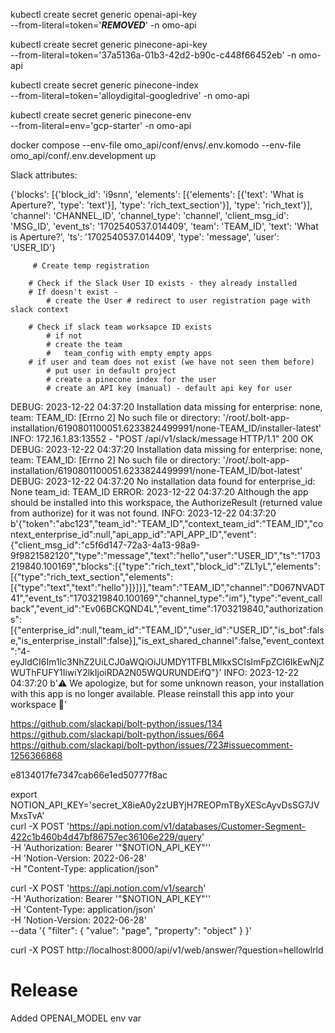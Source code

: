 kubectl create secret generic openai-api-key \
--from-literal=token='***REMOVED***' -n omo-api

kubectl create secret generic pinecone-api-key \
--from-literal=token='37a5136a-01b3-42d2-b90c-c448f66452eb' -n omo-api

kubectl create secret generic pinecone-index \
--from-literal=token='alloydigital-googledrive' -n omo-api

kubectl create secret generic pinecone-env \
--from-literal=env='gcp-starter' -n omo-api



docker compose --env-file omo_api/conf/envs/.env.komodo --env-file omo_api/conf/.env.development up

Slack attributes:

{'blocks': [{'block_id': 'i9snn',
             'elements': [{'elements': [{'text': 'What is Aperture?',
                                         'type': 'text'}],
                           'type': 'rich_text_section'}],
             'type': 'rich_text'}],
 'channel': 'CHANNEL_ID',
 'channel_type': 'channel',
 'client_msg_id': 'MSG_ID',
 'event_ts': '1702540537.014409',
 'team': 'TEAM_ID',
 'text': 'What is Aperture?',
 'ts': '1702540537.014409',
 'type': 'message',
 'user': 'USER_ID'}


         # Create temp registration

        # Check if the Slack User ID exists - they already installed
        # If doesn't exist - 
            # create the User # redirect to user registration page with slack context

        # Check if slack team worksapce ID exists
            # if not
            # create the team
            #   team_config with empty empty apps
        # if user and team does not exist (we have not seen them before)
            # put user in default project
            # create a pinecone index for the user
            # create an API key (manual) - default api key for user


DEBUG:    2023-12-22 04:37:20 Installation data missing for enterprise: none, team: TEAM_ID: [Errno 2] No such file or directory: '/root/.bolt-app-installation/6190801100051.6233824499991/none-TEAM_ID/installer-latest'
INFO:     172.16.1.83:13552 - "POST /api/v1/slack/message HTTP/1.1" 200 OK
DEBUG:    2023-12-22 04:37:20 Installation data missing for enterprise: none, team: TEAM_ID: [Errno 2] No such file or directory: '/root/.bolt-app-installation/6190801100051.6233824499991/none-TEAM_ID/bot-latest'
DEBUG:    2023-12-22 04:37:20 No installation data found for enterprise_id: None team_id: TEAM_ID
ERROR:    2023-12-22 04:37:20 Although the app should be installed into this workspace, the AuthorizeResult (returned value from authorize) for it was not found.
INFO:     2023-12-22 04:37:20 b'{"token":"abc123","team_id":"TEAM_ID","context_team_id":"TEAM_ID","context_enterprise_id":null,"api_app_id":"API_APP_ID","event":{"client_msg_id":"c5f6d147-72a3-4a13-98a9-9f9821582120","type":"message","text":"hello","user":"USER_ID","ts":"1703219840.100169","blocks":[{"type":"rich_text","block_id":"ZL1yL","elements":[{"type":"rich_text_section","elements":[{"type":"text","text":"hello"}]}]}],"team":"TEAM_ID","channel":"D067NVADT41","event_ts":"1703219840.100169","channel_type":"im"},"type":"event_callback","event_id":"Ev06BCKQND4L","event_time":1703219840,"authorizations":[{"enterprise_id":null,"team_id":"TEAM_ID","user_id":"USER_ID","is_bot":false,"is_enterprise_install":false}],"is_ext_shared_channel":false,"event_context":"4-eyJldCI6Im1lc3NhZ2UiLCJ0aWQiOiJUMDY1TFBLMlkxSCIsImFpZCI6IkEwNjZWUThFUFY1IiwiY2lkIjoiRDA2N05WQURUNDEifQ"}'
INFO:     2023-12-22 04:37:20 b':warning: We apologize, but for some unknown reason, your installation with this app is no longer available. Please reinstall this app into your workspace :bow:'


https://github.com/slackapi/bolt-python/issues/134
https://github.com/slackapi/bolt-python/issues/664
https://github.com/slackapi/bolt-python/issues/723#issuecomment-1256366868

e8134017fe7347cab66e1ed50777f8ac


export NOTION_API_KEY='secret_X8ieA0y2zUBYjH7REOPmTByXEScAyvDsSG7JVMxsTvA' \
curl -X POST 'https://api.notion.com/v1/databases/Customer-Segment-422c1b460b4d47bf86757ec36106e229/query' \
  -H 'Authorization: Bearer '"$NOTION_API_KEY"'' \
  -H 'Notion-Version: 2022-06-28' \
  -H "Content-Type: application/json"

  curl -X POST 'https://api.notion.com/v1/search' \
  -H 'Authorization: Bearer '"$NOTION_API_KEY"'' \
  -H 'Content-Type: application/json' \
  -H 'Notion-Version: 2022-06-28' \
  --data '{
    "filter": {
        "value": "page",
        "property": "object"
    }
  }'

  curl -X POST http://localhost:8000/api/v1/web/answer/?question=hellowlrld


  # Release
  Added OPENAI_MODEL env var